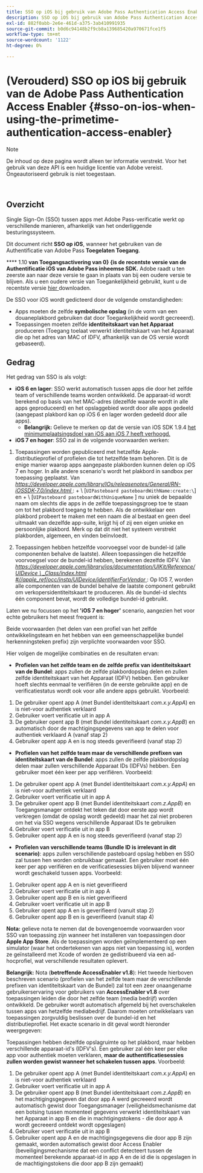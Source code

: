 ```yaml
---
title: SSO op iOS bij gebruik van Adobe Pass Authentication Access Enabler
description: SSO op iOS bij gebruik van Adobe Pass Authentication Access Enabler
exl-id: 882f0abb-2e6e-461d-a375-3ab410991935
source-git-commit: b0d6c94148b2f9cb8a139685420a970671fce1f5
workflow-type: tm+mt
source-wordcount: '1122'
ht-degree: 0%

---
```


# (Verouderd) SSO op iOS bij gebruik van de Adobe Pass Authentication Access Enabler {#sso-on-ios-when-using-the-primetime-authentication-access-enabler}

>[!NOTE]
>
>De inhoud op deze pagina wordt alleen ter informatie verstrekt. Voor het gebruik van deze API is een huidige licentie van Adobe vereist. Ongeautoriseerd gebruik is niet toegestaan.

</br>

## Overzicht

Single Sign-On (SSO) tussen apps met Adobe Pass-verificatie werkt op verschillende manieren, afhankelijk van het onderliggende besturingssysteem.

Dit document richt **SSO op iOS**, wanneer het gebruiken van de Authentificatie van Adobe Pass **Toegelaten Toegang**.

**** 1.10 **van Toegangsactivering van 0} {is de recentste versie van de Authentificatie iOS van Adobe Pass inheemse SDK.** Adobe raadt u ten zeerste aan naar deze versie te gaan in plaats van bij een oudere versie te blijven. Als u een oudere versie van Toegankelijkheid gebruikt, kunt u de recentste versie [ hier ](https://tve.zendesk.com/hc/en-us/articles/204963209-iOS-Native-AccessEnabler-Library) downloaden.

De SSO voor iOS wordt gedicteerd door de volgende omstandigheden:

- Apps moeten de zelfde **symbolische opslag** (in de vorm van een douaneplakbord gebruiken dat door Toegankelijkheid wordt gecreeerd).
- Toepassingen moeten zelfde **identiteitskaart van het Apparaat** produceren (Toegang toelaat verwerkt identiteitskaart van het Apparaat die op het adres van MAC of IDFV, afhankelijk van de OS versie wordt gebaseerd).

## Gedrag

Het gedrag van SSO is als volgt:

- **iOS 6 en lager**: SSO werkt automatisch tussen apps die door het zelfde team of verschillende teams worden ontwikkeld. De apparaat-id wordt berekend op basis van het MAC-adres (dezelfde waarde wordt in alle apps geproduceerd) en het opslaggebied wordt door alle apps gedeeld (aangepast plakbord kan op iOS 6 en lager worden gedeeld door alle apps).
   - **Belangrijk:** Gelieve te merken op dat de versie van iOS SDK 1.9.4 [ het minimumplaatsingsdoel van iOS aan iOS 7 heeft verhoogd.](https://tve.zendesk.com/hc/en-us/articles/204963209-iOS-Native-AccessEnabler-Library)
- **iOS 7 en hoger**: SSO zal in de volgende voorwaarden werken:

1. Toepassingen worden gepubliceerd met hetzelfde Apple-distributieprofiel of profielen die tot hetzelfde team behoren. Dit is de enige manier waarop apps aangepaste plakborden kunnen delen op iOS 7 en hoger. In alle andere scenario&#39;s wordt het plakbord in sandbox per toepassing geplaatst. Van [*https://developer.apple.com/library/IOs/releasenotes/General/RN-iOSSDK-7.0/index.html* ](https://developer.apple.com/library/ios/releasenotes/General/RN-iOSSDK-7.0/index.html): \+ \ [`UIPasteboard pasteboardWithName:create:\`] en + \ [`UIPasteboard pasteboardWithUniqueName` \] nu uniek de bepaalde naam om slechts die apps in de zelfde toepassingsgroep toe te staan om tot het plakbord toegang te hebben. Als de ontwikkelaar een plakbord probeert te maken met een naam die al bestaat en geen deel uitmaakt van dezelfde app-suite, krijgt hij of zij een eigen unieke en persoonlijke plakbord. Merk op dat dit niet het systeem verstrekt plakborden, algemeen, en vinden beïnvloedt.

1. Toepassingen hebben hetzelfde voorvoegsel voor de bundel-id (alle componenten behalve de laatste). Alleen toepassingen die hetzelfde voorvoegsel voor de bundel-id hebben, berekenen dezelfde IDFV. Van [*https://developer.apple.com/library/ios/documentation/UIKit/Reference/UIDevice \ _Class/index.html \#//apple\_ref/occ/instp/UIDevice/identifierForVendor* ](https://developer.apple.com/library/ios/documentation/UIKit/Reference/UIDevice_Class/index.html#//apple_ref/occ/instp/UIDevice/identifierForVendor): Op IOS 7, worden alle componenten van de bundel behalve de laatste component gebruikt om verkopersidentiteitskaart te produceren. Als de bundel-id slechts één component bevat, wordt de volledige bundel-id gebruikt.

Laten we nu focussen op het **&#39;iOS 7 en hoger&#39;** scenario, aangezien het voor echte gebruikers het meest frequent is:

Beide voorwaarden (het delen van een profiel van het zelfde ontwikkelingsteam en het hebben van een gemeenschappelijke bundel herkenningsteken prefix) zijn verplichte voorwaarden voor SSO.

Hier volgen de mogelijke combinaties en de resultaten ervan:

- **Profielen van het zelfde team en de zelfde prefix van identiteitskaart van de Bundel**: apps zullen de zelfde plakbordopslag delen en zullen zelfde identiteitskaart van het Apparaat (IDFV) hebben. Een gebruiker hoeft slechts eenmaal te verifiëren (in de eerste gebruikte app) en de verificatiestatus wordt ook voor alle andere apps gebruikt. Voorbeeld:

1. De gebruiker opent app A (met Bundel identiteitskaart *com.x.y.AppA*) en is niet-voor authentiek verklaard
1. Gebruiker voert verificatie uit in app A
1. De gebruiker opent app B (met Bundel identiteitskaart *com.x.y.AppB*) en automatisch door de machtigingsgegevens van app te delen voor authentiek verklaard
A (vanaf stap 2)
1. Gebruiker opent app A en is nog steeds geverifieerd (vanaf stap 2)



- **Profielen van het zelfde team maar de verschillende prefixen van identiteitskaart van de Bundel**: apps zullen de zelfde plakbordopslag delen maar zullen verschillende Apparaat IDs (IDFVs) hebben. Een gebruiker moet één keer per app verifiëren. Voorbeeld:

1. De gebruiker opent app A (met Bundel identiteitskaart *com.x.y.AppA*) en is niet-voor authentiek verklaard
1. Gebruiker voert verificatie uit in app A
1. De gebruiker opent app B (met Bundel identiteitskaart *com.z.AppB*) en Toegangsmanager ontdekt het teken dat door eerste app wordt verkregen (omdat de opslag wordt gedeeld) maar het zal niet proberen om het via SSO wegens verschillende Apparaat IDs te gebruiken
1. Gebruiker voert verificatie uit in app B
1. Gebruiker opent app A en is nog steeds geverifieerd (vanaf stap 2)



- **Profielen van verschillende teams (Bundle ID is irrelevant in dit scenario)**: apps zullen verschillende pasteboard opslag hebben en SSO zal tussen hen worden onbruikbaar gemaakt. Een gebruiker moet één keer per app verifiëren en de verificatiesessies blijven blijvend wanneer wordt geschakeld tussen apps. Voorbeeld:


1. Gebruiker opent app A en is niet geverifieerd
1. Gebruiker voert verificatie uit in app A
1. Gebruiker opent app B en is niet geverifieerd
1. Gebruiker voert verificatie uit in app B
1. Gebruiker opent app A en is geverifieerd (vanuit stap 2)
1. Gebruiker opent app B en is geverifieerd (vanuit stap 4)

**Nota:** gelieve nota te nemen dat de bovengenoemde voorwaarden voor SSO van toepassing zijn wanneer het installeren van toepassingen door **Apple App Store**. Als de toepassingen worden geïmplementeerd op een simulator (waar het ondertekenen van apps niet van toepassing is), worden ze geïnstalleerd met Xcode of worden ze gedistribueerd via een ad-hocprofiel, wat verschillende resultaten oplevert.

**Belangrijk:** Nota (**betreffende AccessEnabler v1.8**): Het tweede hierboven beschreven scenario (profielen van het zelfde team maar de verschillende prefixen van identiteitskaart van de Bundel) zal tot een zeer onaangename gebruikerservaring voor gebruikers van **AccessEnabler v1.8** over toepassingen leiden die door het zelfde team (media bedrijf) worden ontwikkeld. De gebruiker wordt automatisch afgemeld bij het overschakelen tussen apps van hetzelfde mediabedrijf. Daarom moeten ontwikkelaars van toepassingen zorgvuldig beslissen over de bundel-id en het distributieprofiel. Het exacte scenario in dit geval wordt hieronder weergegeven:

Toepassingen hebben dezelfde opslagruimte op het plakbord, maar hebben verschillende apparaat-id&#39;s (IDFV&#39;s). Een gebruiker zal één keer per elke app voor authentiek moeten verklaren, **maar de authentificatiesessies zullen worden gewist wanneer het schakelen tussen apps**. Voorbeeld:

1. De gebruiker opent app A (met Bundel identiteitskaart *com.x.y.AppA*) en is niet-voor authentiek verklaard
1. Gebruiker voert verificatie uit in app A
1. De gebruiker opent app B (met Bundel identiteitskaart *com.z.AppB*) en het machtigingsgegeven dat door app A werd gecreeerd wordt automatisch gewist door Toegangsmanager (veiligheidsmechanisme dat een botsing tussen momenteel gegevens verwerkt identiteitskaart van het Apparaat in app B en die in machtigingstokens - die door app A wordt gecreeerd ontdekt wordt opgeslagen)
1. Gebruiker voert verificatie uit in app B
1. Gebruiker opent app A en de machtigingsgegevens die door app B zijn gemaakt, worden automatisch gewist door Access Enabler (beveiligingsmechanisme dat een conflict detecteert tussen de momenteel berekende apparaat-id in app A en de id die is opgeslagen in de machtigingstokens die door app B zijn gemaakt)
